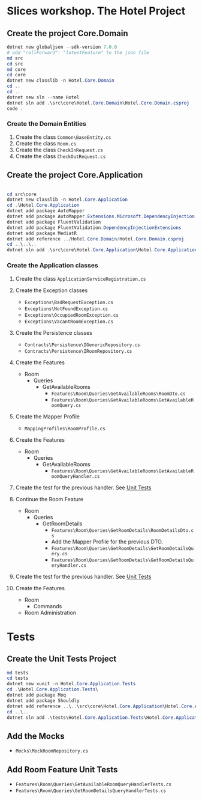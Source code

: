 # Slices workshop. The Hotel Project

##  Create the project Core.Domain

```powershell
dotnet new globaljson --sdk-version 7.0.0
# add "rollForward": "latestFeature" to the json file
md src
cd src
md core
cd core
dotnet new classlib -n Hotel.Core.Domain
cd ..
cd ..
dotnet new sln --name Hotel
dotnet sln add .\src\core\Hotel.Core.Domain\Hotel.Core.Domain.csproj
code .
```

### Create the Domain Entities

1. Create the class `Common\BaseEntity.cs`
1. Create the class `Room.cs`
1. Create the class `CheckInRequest.cs`
1. Create the class `CheckOutRequest.cs`

## Create the project Core.Application

```powershell

cd src\core
dotnet new classlib -n Hotel.Core.Application
cd .\Hotel.Core.Application
dotnet add package AutoMapper
dotnet add package AutoMapper.Extensions.Microsoft.DependencyInjection
dotnet add package FluentValidation
dotnet add package FluentValidation.DependencyInjectionExtensions
dotnet add package MediatR
dotnet add reference ../Hotel.Core.Domain/Hotel.Core.Domain.csproj
cd ..\..\..
dotnet sln add .\src\core\Hotel.Core.Application\Hotel.Core.Application.csproj

```

### Create the Application classes

1. Create the class `ApplicationServiceRegistration.cs`
1. Create the Exception classes
   - `Exceptions\BadRequestException.cs`
   - `Exceptions\NotFoundException.cs`
   - `Exceptions\OccupiedRoomException.cs`
   - `Exceptions\VacantRoomException.cs`
1. Create the Persistence classes
   - `Contracts\Persistence\IGenericRepository.cs`
   - `Contracts\Persistence\IRoomRepository.cs`
1. Create the Features
   - Room
     - Queries
       - GetAvailableRooms
         - `Features\Room\Queries\GetAvailableRooms\RoomDto.cs`
         - `Features\Room\Queries\GetAvailableRooms\GetAvailableRoomQuery.cs`
1. Create the Mapper Profile

   - `MappingProfiles\RoomProfile.cs`

1. Create the Features
   - Room
     - Queries
       - GetAvailableRooms
         - `Features\Room\Queries\GetAvailableRooms\GetAvailableRoomQueryHandler.cs`
1. Create the test for the previous handler. See [Unit Tests](#tests)
1. Continue the Room Feature
   - Room
     - Queries
       - GetRoomDetails
         - `Features\Room\Queries\GetRoomDetails\RoomDetailsDto.cs`
         - Add the Mapper Profile for the previous DTO.
         - `Features\Room\Queries\GetRoomDetails\GetRoomDetailsQuery.cs`
         - `Features\Room\Queries\GetRoomDetails\GetRoomDetailsQueryHandler.cs`
1. Create the test for the previous handler. See [Unit Tests](#tests)
1. Create the Features
   - Room
     - Commands
   - Room Administration

# Tests

## Create the Unit Tests Project

```powershell
md tests
cd tests
dotnet new xunit -n Hotel.Core.Application.Tests
cd .\Hotel.Core.Application.Tests\
dotnet add package Moq
dotnet add package Shouldly
dotnet add reference ..\..\src\core\Hotel.Core.Application\Hotel.Core.Application.csproj
cd ..\..
dotnet sln add .\tests\Hotel.Core.Application.Tests\Hotel.Core.Application.Tests.csproj
```

## Add the Mocks

- `Mocks\MockRoomRepository.cs`

## Add Room Feature Unit Tests

- `Features\Room\Queries\GetAvailableRoomQueryHandlerTests.cs`
- `Features\Room\Queries\GetRoomDetailsQueryHandlerTests.cs`
